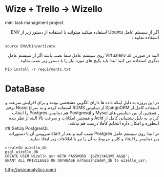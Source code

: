 # Wize + Trello -> Wizello 

mini task managment project

<div dir="rtl">
اگر از سیستم عامل Ubuntu استفاده میکنید میتوانید با استفاده از دستور زیر از ENV استفاده نمایید :
</div>

```source ENV/bin/activate```

<div dir="rtl">
البته در صورتی که Virtualenv روی سیستم عامل شما نصب باشد
اگر از سیستم عامل دیگری استفاده می کنید ابتدا باید پکیج های مورد نیاز را با دستور زیر نصب نمایید
</div>


```Pip install -r requirments.txt```


# DataBase
<div dir="rtl">
در این پروژه به دلیل اینکه داده ها دارای الگویی مشخصی بودند و برای افزایش سرعت و استفاده کامل از DjangoORM از دیتابیس RDMS استفاده کردم و به سراغ Nosql نرفم , همچنین از بین دیتابیس های Mysql و Postgresql هم دیتابیس Postgres را انتخاب کردم.
به دلیل پشتیبانی کامل از Acid و همچنین امکانات و سرعت بالا البته از نظر بنده اینطوره و امکان داره انتخابم کاملا درست هم نباشه.

</div>
## SetUp PostgresQL
<div dir="rtl">
در ابتدا روی سیستم عامل  Postgres نصب کنید و بعد از start سرویس آن با دستورات زیر دیتابیس را ایجاد و کاربر مربوط به آن را نیز با اطلاعات زیر ایجاد نمایید.
</div>

```
createdb wizello_db
psql wizello_db
CREATE USER wizello_usr WITH PASSWORD 'jbZV1?#&3V5_A&$@';
GRANT ALL PRIVILEGES ON DATABASE mrhassanzadeh_db to wizello_usr;
```

http://wizeanalytics.com/
